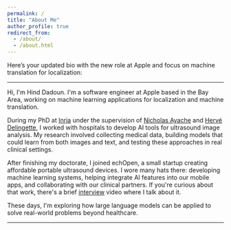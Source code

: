 ```yaml
---
permalink: /
title: "About Me"
author_profile: true
redirect_from: 
  - /about/
  - /about.html
---
```

Here’s your updated bio with the new role at Apple and focus on machine translation for localization:

---

Hi, I'm Hind Dadoun. I'm a software engineer at Apple based in the Bay Area, working on machine learning applications for localization and machine translation.

During my PhD at [Inria](https://inria.fr/fr) under the supervision of [Nicholas Ayache](https://scholar.google.com/citations?user=29XL16UAAAAJ&hl=fr) and [Hervé Delingette](https://scholar.google.fr/citations?user=7xnkHM0AAAAJ&hl=fr), I worked with hospitals to develop AI tools for ultrasound image analysis. My research involved collecting medical data, building models that could learn from both images and text, and testing these approaches in real clinical settings.

After finishing my doctorate, I joined echOpen, a small startup creating affordable portable ultrasound devices. I wore many hats there: developing machine learning systems, helping integrate AI features into our mobile apps, and collaborating with our clinical partners. If you're curious about that work, there's a brief [interview](https://www.echopen.com/ressources/videos/decouvrez-echopen-avec-hind-dadoun-phd-specialiste-en-intelligence-artificelle) video where I talk about it.

These days, I'm exploring how large language models can be applied to solve real-world problems beyond healthcare.

---
